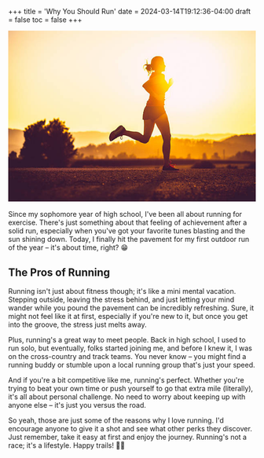+++
title = 'Why You Should Run'
date = 2024-03-14T19:12:36-04:00
draft = false
toc = false
+++

![Running](running.jpg)

Since my sophomore year of high school, I've been all about running for exercise. There's just something about that feeling of achievement after a solid run, especially when you've got your favorite tunes blasting and the sun shining down. Today, I finally hit the pavement for my first outdoor run of the year – it's about time, right? 😁

## The Pros of Running

Running isn't just about fitness though; it's like a mini mental vacation. Stepping outside, leaving the stress behind, and just letting your mind wander while you pound the pavement can be incredibly refreshing. Sure, it might not feel like it at first, especially if you're new to it, but once you get into the groove, the stress just melts away.

Plus, running's a great way to meet people. Back in high school, I used to run solo, but eventually, folks started joining me, and before I knew it, I was on the cross-country and track teams. You never know – you might find a running buddy or stumble upon a local running group that's just your speed.

And if you're a bit competitive like me, running's perfect. Whether you're trying to beat your own time or push yourself to go that extra mile (literally), it's all about personal challenge. No need to worry about keeping up with anyone else – it's just you versus the road.

So yeah, those are just some of the reasons why I love running. I'd encourage anyone to give it a shot and see what other perks they discover. Just remember, take it easy at first and enjoy the journey. Running's not a race; it's a lifestyle. Happy trails! 🏃✨

